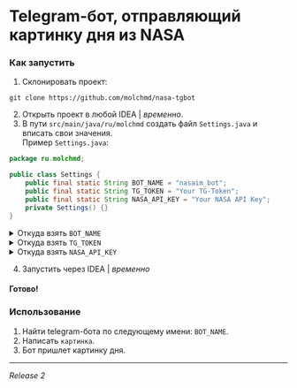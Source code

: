 # Telegram-бот, отправляющий картинку дня из NASA

### Как запустить
1. Склонировать проект:
```gitexclude
git clone https://github.com/molchmd/nasa-tgbot
```
2. Открыть проект в любой IDEA | *временно*.
3. В пути `src/main/java/ru/molchmd` создать файл `Settings.java` и вписать свои значения. \
Пример `Settings.java`:
```java
package ru.molchmd;

public class Settings {
    public final static String BOT_NAME = "nasaim_bot";
    public final static String TG_TOKEN = "Your TG-Token";
    public final static String NASA_API_KEY = "Your NASA API Key";
    private Settings() {}
}
```

<details><summary>Откуда взять <code>BOT_NAME</code></summary>
В телеграме ищем <i>BotFather</i>, пишем <code>/start</code>. 
По инструкции создаем бота и назначаем ему имя. <br>
Пример: <code>@nasaim_bot</code>
</details>
<details><summary>Откуда взять <code>TG_TOKEN</code></summary>
В телеграме ищем <i>BotFather</i>, пишем <code>/start</code>. 
По инструкции создаем бота и получаем токен.
</details>
<details><summary>Откуда взять <code>NASA_API_KEY</code></summary>
Регестрируемся на сайте NASA, на почту придет <code>API Key</code>.
</details>

4. Запустить через IDEA | *временно*
#### Готово!

### Использование
1. Найти telegram-бота по следующему имени: `BOT_NAME`.
2. Написать `картинка`.
3. Бот пришлет картинку дня.

---

*Release 2*
